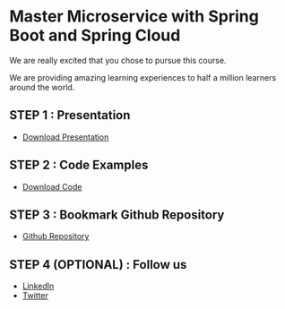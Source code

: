 # Master Microservice with Spring Boot and Spring Cloud

We are really excited that you chose to pursue this course.

We are providing amazing learning experiences to half a million learners around the world.

## STEP 1 : Presentation

- [Download Presentation](https://github.com/in28minutes/course-material/raw/main/01-spring-microservices/v2/Microservices-V2-presentation.pdf)

## STEP 2 : Code Examples

- [Download Code](https://github.com/in28minutes/spring-microservices-v2/archive/main.zip)

## STEP 3 : Bookmark Github Repository

- [Github Repository](https://github.com/in28minutes/spring-microservices-v2)

## STEP 4 (OPTIONAL) : Follow us

- [LinkedIn](https://www.linkedin.com/posts/rangakaranam_thank-you-keep-learning-every-day-our-activity-6687560624949485569-1Wic)
- [Twitter](https://twitter.com/in28minutes)

